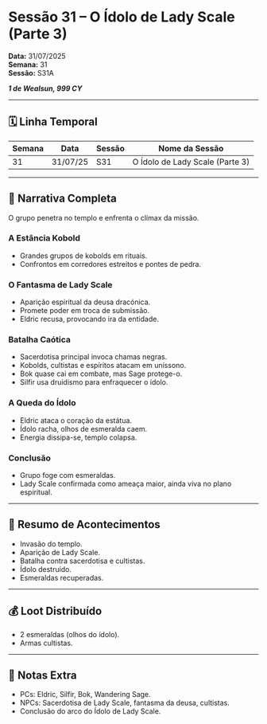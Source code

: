 # Sessão 31 – O Ídolo de Lady Scale (Parte 3)  
**Data:** 31/07/2025  
**Semana:** 31  
**Sessão:** S31A 

***1 de Wealsun, 999 CY***

---
## 🗓 Linha Temporal
| Semana | Data     | Sessão | Nome da Sessão                  |
| ------ | -------- | ------ | ------------------------------- |
| 31     | 31/07/25 | S31    | O Ídolo de Lady Scale (Parte 3) |

---

## 📖 Narrativa Completa
O grupo penetra no templo e enfrenta o clímax da missão.  

### A Estância Kobold
- Grandes grupos de kobolds em rituais.  
- Confrontos em corredores estreitos e pontes de pedra.  

### O Fantasma de Lady Scale
- Aparição espiritual da deusa dracónica.  
- Promete poder em troca de submissão.  
- Eldric recusa, provocando ira da entidade.  

### Batalha Caótica
- Sacerdotisa principal invoca chamas negras.  
- Kobolds, cultistas e espíritos atacam em uníssono.  
- Bok quase cai em combate, mas Sage protege-o.  
- Silfir usa druidismo para enfraquecer o ídolo.  

### A Queda do Ídolo
- Eldric ataca o coração da estátua.  
- Ídolo racha, olhos de esmeralda caem.  
- Energia dissipa-se, templo colapsa.  

### Conclusão
- Grupo foge com esmeraldas.  
- Lady Scale confirmada como ameaça maior, ainda viva no plano espiritual.  

---

## 🎲 Resumo de Acontecimentos
- Invasão do templo.  
- Aparição de Lady Scale.  
- Batalha contra sacerdotisa e cultistas.  
- Ídolo destruído.  
- Esmeraldas recuperadas.  

---

## 💰 Loot Distribuído
- 2 esmeraldas (olhos do ídolo).  
- Armas cultistas.  

---

## 🧾 Notas Extra
- PCs: Eldric, Silfir, Bok, Wandering Sage.  
- NPCs: Sacerdotisa de Lady Scale, fantasma da deusa, cultistas.  
- Conclusão do arco do Ídolo de Lady Scale.  
